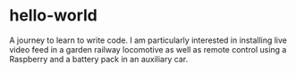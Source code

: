 # hello-world
A journey to learn to write code.
I am particularly interested in installing live video feed in a garden railway locomotive as well as remote control using a Raspberry and a battery pack in an auxiliary car.

